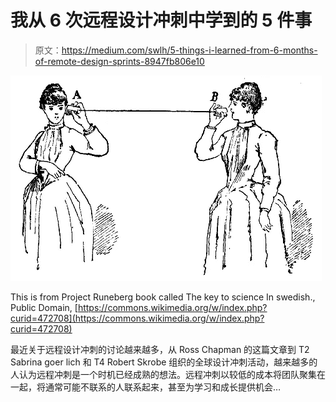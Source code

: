 # 我从 6 次远程设计冲刺中学到的 5 件事

> 原文：<https://medium.com/swlh/5-things-i-learned-from-6-months-of-remote-design-sprints-8947fb806e10>

![](img/f2b52ef44b49eaa1a9443b6017825ad3.png)

This is from Project Runeberg book called The key to science In swedish., Public Domain, [https://commons.wikimedia.org/w/index.php?curid=472708](https://commons.wikimedia.org/w/index.php?curid=472708)

最近关于远程设计冲刺的讨论越来越多，从 Ross Chapman 的这篇文章到 T2 Sabrina goer lich 和 T4 Robert Skrobe 组织的全球设计冲刺活动，越来越多的人认为远程冲刺是一个时机已经成熟的想法。远程冲刺以较低的成本将团队聚集在一起，将通常可能不联系的人联系起来，甚至为学习和成长提供机会…